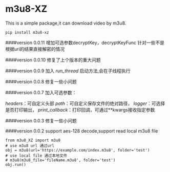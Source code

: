 # m3u8-XZ

This is a simple package,it can download video by m3u8.

    pip install m3u8-xz
    
####version 0.0.11 增加可选参数decryptKey，decryptKeyFunc
针对一些不是根据uri的结果直接解密的情况
    
####version 0.0.10 修复了上个版本的重大问题
    
####version 0.0.9 加入 _run_thread_ 启动方法,会在子线程执行

####version 0.0.8 修复一些小问题

####version 0.0.7 加入可选参数：

_headers_：可自定义头部
_path_：可自定义保存文件的绝对路径，
_logger_：可选择是否打印输出，
_print_callback_：打印回调，可通过**kwargs接收指定参数

####version 0.0.3 修复一些小问题

####version 0.0.2 support aes-128 decode,support read local m3u8 file
    
    from m3u8_XZ import m3u8
    # use m3u8 url 通过url
    obj = m3u8(url='https://example.com/index.m3u8', folder='test')
    # use local file 通过本地文件
    # m3u8(m3u8_file='fileName.m3u8', folder='test')
    obj.run()
    

